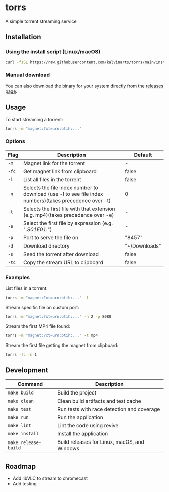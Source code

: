 # torrs

A simple torrent streaming service

## Installation

### Using the install script (Linux/macOS)

```bash
curl -fsSL https://raw.githubusercontent.com/kalvinarts/torrs/main/install.sh | sh
```

### Manual download

You can also download the binary for your system directly from the [releases page](https://github.com/kalvinarts/torrs/releases/latest).

## Usage

To start streaming a torrent:

```bash
torrs -m "magnet:?xt=urn:btih:..." 
```

### Options

| Flag | Description | Default |
|------|-------------|---------|
| `-m` | Magnet link for the torrent | - |
| `-fc` | Get magnet link from clipboard | false |
| `-l` | List all files in the torrent | false |
| `-n` | Selects the file index number to download (use -l to see file index numbers)(takes precedence over -t) | 0 |
| `-t` | Selects the first file with that extension (e.g. mp4)(takes precedence over -e) | - |
| `-e` | Select the first file by expression (e.g. ".*S01E01.*") | - |
| `-p` | Port to serve the file on | "8457" |
| `-d` | Download directory | "~/Downloads" |
| `-s` | Seed the torrent after download | false |
| `-tc` | Copy the stream URL to clipboard | false |

### Examples

List files in a torrent:
```bash
torrs -m "magnet:?xt=urn:btih:..." -l
```

Stream specific file on custom port:
```bash
torrs -m "magnet:?xt=urn:btih:..." -n 2 -p 8080
```

Stream the first MP4 file found:
```bash
torrs -m "magnet:?xt=urn:btih:..." -t mp4
```

Stream the first file getting the magnet from clipboard:
```bash
torrs -fc -n 1
```

## Development

| Command | Description |
|---------|-------------|
| `make build` | Build the project |
| `make clean` | Clean build artifacts and test cache |
| `make test` | Run tests with race detection and coverage |
| `make run` | Run the application |
| `make lint` | Lint the code using revive |
| `make install` | Install the application |
| `make release-build` | Build releases for Linux, macOS, and Windows |

## Roadmap
 - Add libVLC to stream to chromecast
 - Add testing